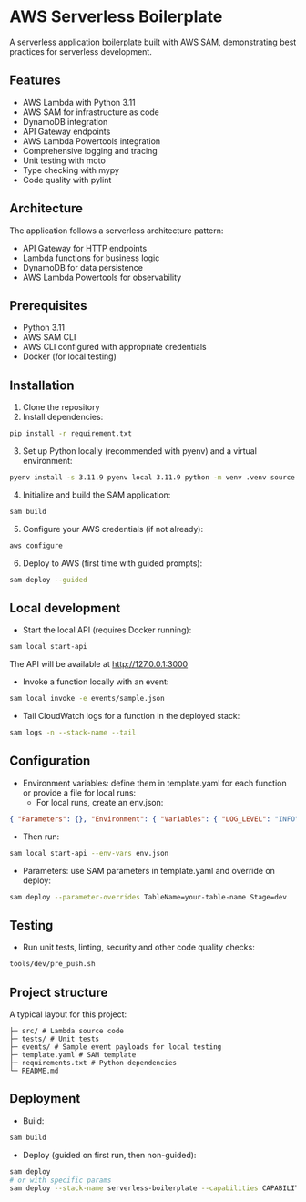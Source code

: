 # AWS Serverless Boilerplate

A serverless application boilerplate built with AWS SAM, demonstrating best practices for serverless development.

## Features

- AWS Lambda with Python 3.11
- AWS SAM for infrastructure as code
- DynamoDB integration
- API Gateway endpoints
- AWS Lambda Powertools integration
- Comprehensive logging and tracing
- Unit testing with moto
- Type checking with mypy
- Code quality with pylint

## Architecture

The application follows a serverless architecture pattern:

- API Gateway for HTTP endpoints
- Lambda functions for business logic
- DynamoDB for data persistence
- AWS Lambda Powertools for observability

## Prerequisites

- Python 3.11
- AWS SAM CLI
- AWS CLI configured with appropriate credentials
- Docker (for local testing)

## Installation

1. Clone the repository
2. Install dependencies:
```bash
pip install -r requirement.txt
```
3. Set up Python locally (recommended with pyenv) and a virtual environment:
```bash
pyenv install -s 3.11.9 pyenv local 3.11.9 python -m venv .venv source .venv/bin/activate 
```
4. Initialize and build the SAM application:
```bash
sam build
```
5. Configure your AWS credentials (if not already):
```bash
aws configure
```
6. Deploy to AWS (first time with guided prompts):
```bash
sam deploy --guided
```

## Local development

- Start the local API (requires Docker running):
```bash
sam local start-api
```
The API will be available at http://127.0.0.1:3000
- Invoke a function locally with an event:
```bash
sam local invoke -e events/sample.json
```
- Tail CloudWatch logs for a function in the deployed stack:
```bash
sam logs -n --stack-name --tail
```

## Configuration
- Environment variables: define them in template.yaml for each function or provide a file for local runs:
  - For local runs, create an env.json:
```json
{ "Parameters": {}, "Environment": { "Variables": { "LOG_LEVEL": "INFO", "TABLE_NAME": "your-table-name" } } }
```
  - Then run:
```bash
sam local start-api --env-vars env.json
```
  - Parameters: use SAM parameters in template.yaml and override on deploy:
```bash
sam deploy --parameter-overrides TableName=your-table-name Stage=dev
```

## Testing

- Run unit tests, linting, security and other code quality checks:
```bash
tools/dev/pre_push.sh
```


## Project structure

A typical layout for this project:  
```
├─ src/ # Lambda source code  
├─ tests/ # Unit tests  
├─ events/ # Sample event payloads for local testing  
├─ template.yaml # SAM template  
├─ requirements.txt # Python dependencies  
└─ README.md
```

## Deployment

- Build:
```bash
sam build
```

- Deploy (guided on first run, then non-guided):
```bash
sam deploy
# or with specific params
sam deploy --stack-name serverless-boilerplate --capabilities CAPABILITY_IAM --parameter-overrides Stage=prod

```